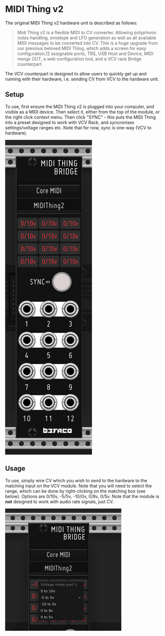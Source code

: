 # MIDI Thing v2

The original MIDI Thing v2 hardware unit is described as follows:

> Midi Thing v2 is a flexible MIDI to CV converter. Allowing polyphonic notes handling, envelope and LFO generation as well as all available MIDI messages to be converted into CV. This is a huge upgrade from our previous beloved MIDI Thing, which adds a screen for easy configuration,12 assignable ports, TRS, USB Host and Device, MIDI merge OUT, a web configuration tool, and a VCV rack Bridge counterpart.

The VCV counterpart is designed to allow users to quickly get up and running with their hardware, i.e. sending CV from VCV to the hardware unit. 

## Setup 

To use, first ensure the MIDI Thing v2 is plugged into your computer, and visible as a MIDI device. Then select it, either from the top of the module, or the right click context menu. Then click "SYNC" - this puts the MIDI Thing into a preset designed to work with VCV Rack, and syncronises settings/voltage ranges etc. Note that for now, sync is one-way (VCV to hardware).

![MIDI Thing Config](img/MidiThingV2.png "MIDI Thing v2 Setup")

## Usage

To use, simply wire CV which you wish to send to the hardware to the matching input on the VCV module. Note that you will need to select the range, which can be done by right-clicking on the matching box (see below). Options are 0/10v, -5/5v, -10/0v, 0/8v, 0/5v. Note that the module is **not** designed to work with audio rate signals, just CV.

![MIDI Thing Voltage Range](img/VoltageRange.png "MIDI Thing v2 Voltage Range")
